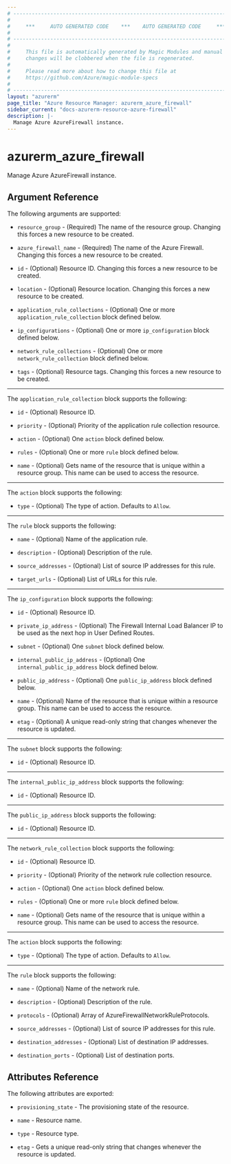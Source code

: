 ```yaml
---
# ----------------------------------------------------------------------------
#
#     ***     AUTO GENERATED CODE    ***    AUTO GENERATED CODE     ***
#
# ----------------------------------------------------------------------------
#
#     This file is automatically generated by Magic Modules and manual
#     changes will be clobbered when the file is regenerated.
#
#     Please read more about how to change this file at
#     https://github.com/Azure/magic-module-specs
#
# ----------------------------------------------------------------------------
layout: "azurerm"
page_title: "Azure Resource Manager: azurerm_azure_firewall"
sidebar_current: "docs-azurerm-resource-azure-firewall"
description: |-
  Manage Azure AzureFirewall instance.
---
```


# azurerm_azure_firewall

Manage Azure AzureFirewall instance.


## Argument Reference

The following arguments are supported:

* `resource_group` - (Required) The name of the resource group. Changing this forces a new resource to be created.

* `azure_firewall_name` - (Required) The name of the Azure Firewall. Changing this forces a new resource to be created.

* `id` - (Optional) Resource ID. Changing this forces a new resource to be created.

* `location` - (Optional) Resource location. Changing this forces a new resource to be created.

* `application_rule_collections` - (Optional) One or more `application_rule_collection` block defined below.

* `ip_configurations` - (Optional) One or more `ip_configuration` block defined below.

* `network_rule_collections` - (Optional) One or more `network_rule_collection` block defined below.

* `tags` - (Optional) Resource tags. Changing this forces a new resource to be created.

---

The `application_rule_collection` block supports the following:

* `id` - (Optional) Resource ID.

* `priority` - (Optional) Priority of the application rule collection resource.

* `action` - (Optional) One `action` block defined below.

* `rules` - (Optional) One or more `rule` block defined below.

* `name` - (Optional) Gets name of the resource that is unique within a resource group. This name can be used to access the resource.


---

The `action` block supports the following:

* `type` - (Optional) The type of action. Defaults to `Allow`.

---

The `rule` block supports the following:

* `name` - (Optional) Name of the application rule.

* `description` - (Optional) Description of the rule.

* `source_addresses` - (Optional) List of source IP addresses for this rule.

* `target_urls` - (Optional) List of URLs for this rule.

---

The `ip_configuration` block supports the following:

* `id` - (Optional) Resource ID.

* `private_ip_address` - (Optional) The Firewall Internal Load Balancer IP to be used as the next hop in User Defined Routes.

* `subnet` - (Optional) One `subnet` block defined below.

* `internal_public_ip_address` - (Optional) One `internal_public_ip_address` block defined below.

* `public_ip_address` - (Optional) One `public_ip_address` block defined below.

* `name` - (Optional) Name of the resource that is unique within a resource group. This name can be used to access the resource.

* `etag` - (Optional) A unique read-only string that changes whenever the resource is updated.


---

The `subnet` block supports the following:

* `id` - (Optional) Resource ID.

---

The `internal_public_ip_address` block supports the following:

* `id` - (Optional) Resource ID.

---

The `public_ip_address` block supports the following:

* `id` - (Optional) Resource ID.

---

The `network_rule_collection` block supports the following:

* `id` - (Optional) Resource ID.

* `priority` - (Optional) Priority of the network rule collection resource.

* `action` - (Optional) One `action` block defined below.

* `rules` - (Optional) One or more `rule` block defined below.

* `name` - (Optional) Gets name of the resource that is unique within a resource group. This name can be used to access the resource.


---

The `action` block supports the following:

* `type` - (Optional) The type of action. Defaults to `Allow`.

---

The `rule` block supports the following:

* `name` - (Optional) Name of the network rule.

* `description` - (Optional) Description of the rule.

* `protocols` - (Optional) Array of AzureFirewallNetworkRuleProtocols.

* `source_addresses` - (Optional) List of source IP addresses for this rule.

* `destination_addresses` - (Optional) List of destination IP addresses.

* `destination_ports` - (Optional) List of destination ports.

## Attributes Reference

The following attributes are exported:

* `provisioning_state` - The provisioning state of the resource.

* `name` - Resource name.

* `type` - Resource type.

* `etag` - Gets a unique read-only string that changes whenever the resource is updated.
